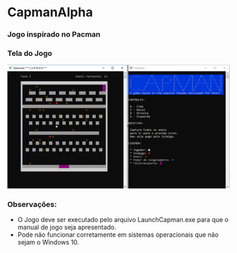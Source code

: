 # CapmanAlpha 
### Jogo inspirado no Pacman  

### Tela do Jogo
![Tela de jogo](/Capman.PNG)

### Observações:
* O Jogo deve ser executado pelo arquivo LaunchCapman.exe para que o manual de jogo seja apresentado.
* Pode não funcionar corretamente em sistemas operacionais que não sejam o Windows 10.

